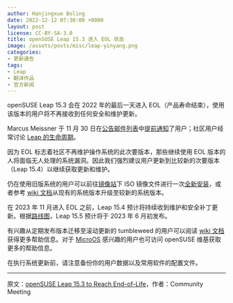 ```yaml
---
author: Hanjingxue Boling
date: 2022-12-12 07:30:00 +0800
layout: post
license: CC-BY-SA-3.0
title: openSUSE Leap 15.3 进入 EOL 状态
image: /assets/posts/misc/leap-yinyang.png
categories:
- 更新通告
tags:
- Leap
- 翻译作品
- 官方新闻
---
```


openSUSE Leap 15.3 会在 2022 年的最后一天进入 EOL（产品寿命结束），使用该版本的用户将不再接收到任何安全和维护更新。

Marcus Meissner 于 11 月 30 日在[公告邮件列表](https://lists.opensuse.org/)中[提前通知](https://lists.opensuse.org/archives/list/announce@lists.opensuse.org/thread/OCJDZIP63AUG4TW4W5JKR6TVWZ6N2TMT/)了用户；社区用户经常讨论 [Leap 的生命周期](https://en.opensuse.org/Lifetime)。

因为 EOL 标志着社区不再维护操作系统的此次要版本，那些继续使用 EOL 版本的人将面临无人处理的系统漏洞。因此我们强烈建议用户更新到比较新的次要版本（Leap 15.4）以继续获取更新和维护。

仍在使用旧版系统的用户可以前往[镜像站](https://zh.opensuse.org/SDB:%E5%88%B6%E4%BD%9C%E5%AE%89%E8%A3%85_U_%E7%9B%98#.E8.8E.B7.E5.8F.96_ISO_.E6.96.87.E4.BB.B6)下 ISO 镜像文件进行一次[全新安装](https://zh.opensuse.org/SDB:DVD_%E5%AE%89%E8%A3%85%E6%96%B9%E5%BC%8F)，或者参考 [wiki 文档](https://zh.opensuse.org/SDB:%E7%B3%BB%E7%BB%9F%E5%8D%87%E7%BA%A7)从现有的系统版本升级至较新的系统版本。

在 2023 年 11 月进入 EOL 之前，Leap 15.4 预计将持续收到维护和安全补丁更新。根据[路线图](https://en.opensuse.org/openSUSE:Roadmap)，Leap 15.5 预计将于 2023 年 6 月初发布。

有兴趣从定期发布版本迁移至滚动更新的 tumbleweed 的用户可以阅读 [wiki 文档](https://zh.opensuse.org/openSUSE:%E5%8D%87%E7%BA%A7_Tumbleweed)获得更多帮助信息。对于 [MicroOS](https://en.opensuse.org/Portal:MicroOS) 感兴趣的用户也可访问 openSUSE 维基获取更多的帮助信息。

在执行系统更新前，请注意备份你的用户数据以及常用软件的配置文件。

------

原文：[openSUSE Leap 15.3 to Reach End-of-Life](https://news.opensuse.org/2022/12/12/leap-153-to-reach-eol/)，作者：Community Meeting
